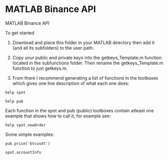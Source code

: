 # MATLAB Binance API
MATLAB Binance API

To get started 

1. Download and place this folder in your MATLAB directory then add it (and all its subfolders) to the user path. 

2. Copy your public and private keys into the getkeys_Template.m function located in the subfunctions folder. Then rename the getkeys_Template.m function to just getkeys.m.

3. From there I recommend generating a list of functions in the toolboxes which gives one line description of what each one does:

`help spot`

`help pub`

Each function in the spot and pub (public) toolboxes contain atleast one example that shows how to call it, for example see: 

`help spot.newOrder`


Some simple examples:

`pub.price('btcusdt')`

`spot.accountInfo`
